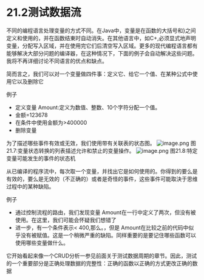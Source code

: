 # 21.2测试数据流


不同的编程语言处理变量的方式不同。在Java中，变量是在函数的大括号和}之间定义和使用的，并在函数结東时自动消失。在其他语言中，如C+,必须显式地声明变量，分配写入区域，并在使用完它们后清空写入区域。更多的现代编程语言都有能够解决大部分问题的编译器，在这种情况下，下面的例子会自动解决这些问题。我将不再详细讨论不同语言的优点和缺点。

简而言之，我们可以对一个变量做四件事：定义它、给它一个值、在某种公式中使用它以及删除它

例子
* 定义变量 Amount:定义为数值、整数、10个字符分配一个值。
* 金额=123678
* 在条件中使用金额为>400000
* 删除变量

为了描述哪些事件有效或无效，我们使用带有关联表的状态图。
![image.png](https://static.aiwriter.net/oG3nbKxibYYPA3NySvuJdo/6YX6xUCHUK7sKqkj9rAMv8/qh8UJR172KEJs5kPDevohR)
图21.7:变量状态转换的列表描述允许和禁止的变量操作。
![image.png](https://static.aiwriter.net/oG3nbKxibYYPA3NySvuJdo/6YX6xUCHUK7sKqkj9rAMv8/njugfjRVwGmL5SwUPEhvWh)
图21.8:特定变量可能发生的事件的状态机

从已编译的程序流中，每次取一个变量，并找出它是如何使用的。你得到的要么是有效的，要么是无效的（不正确的）或者是奇怪的事件，这些事件可能取決于思维过程中的某种缺陷。

例子
* 通过控制流程的路由，我们发现变量 Amount在一行中定义了两次，但没有被使用。在这里，我们可能会怀疑我们想错了
* 进一步，有一个条件表示< <if Amount>400,那么。，但是 Amount在比较之前的代码中似乎没有被赋值。这是一个稍微严重的缺陷。同样重要的是要记住哪些函数可以使用哪些变量做什么。

它开始看起来像一个CRUD分析一参见前面关于测试数据周期的章节。因此，测试的一个重要部分是正确处理数据的完整性：正确的函数以正确的方式更改正确的数据
